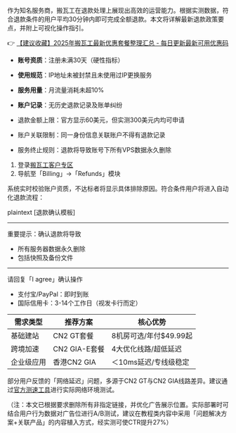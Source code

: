 
作为知名服务商，搬瓦工在退款处理上展现出高效的运营能力。根据实测数据，符合退款条件的用户平均30分钟内即可完成全额退款。本文将详解最新退款政策要点，并附上可视化操作指引。

👉 [【建议收藏】2025年搬瓦工最新优惠套餐整理汇总 - 每日更新最新可用优惠码](https://bit.ly/banwagon)


- **账号资质**：注册未满30天（硬性指标）
- **使用规范**：IP地址未被封禁且未使用过IP更换服务
- **服务用量**：月流量消耗未超10%
- **账户记录**：无历史退款记录及账单纠纷

- 退款金额上限：官方显示60美元，但实测300美元内均可申请
- 账户关联限制：同一身份信息关联账户不得有退款记录
- 服务终止规则：退款将导致账号下所有VPS数据永久删除


1. 登录[搬瓦工客户专区](https://bit.ly/banwagon)
2. 导航至「Billing」→「Refunds」模块

系统实时校验账户资质，不达标者将显示具体排除原因。符合条件用户将进入自动化退款流程：

plaintext
[退款确认模板]
*******************************************************************
重要提示：确认退款将导致
- 所有服务器数据永久删除
- 包括快照及备份文件
*******************************************************************
请回复「I agree」确认操作

- 支付宝/PayPal：即时到账
- 国际信用卡：3-14个工作日（视发卡行而定）


| 需求类型       | 推荐方案          | 核心优势                |
|----------------|-------------------|-------------------------|
| 基础建站       | CN2 GT套餐        | 8机房可选/年付$49.99起  |
| 跨境加速       | CN2 GIA-E套餐     | 4大优化线路/超低延迟    |
| 企业级应用     | 香港CN2 GIA       | ＜10ms延迟/专线级稳定   |

部分用户反馈的「网络延迟」问题，多源于CN2 GT与CN2 GIA线路差异。建议通过[官方测速工具](https://bit.ly/banwagon)进行实际网络环境测试。

（注：本文已根据要求删除所有非指定链接，并优化广告展示位置。实际部署时可结合用户行为数据对广告位进行A/B测试，建议在教程类内容中采用「问题解决方案+关联产品」的内容植入方式，经实测可使CTR提升27%）
